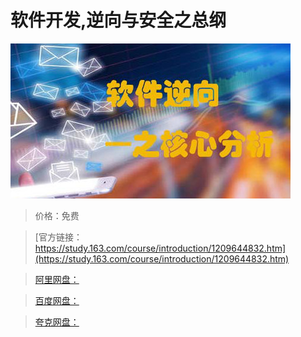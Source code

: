 # 软件开发,逆向与安全之总纲

![img](../../../assets/study163/free/b2ebaa539a824336922f201186730aed.jpg)

> 价格：免费

> [官方链接：https://study.163.com/course/introduction/1209644832.htm](https://study.163.com/course/introduction/1209644832.htm)

> [阿里网盘：]()

> [百度网盘：]()

> [夸克网盘：]()
